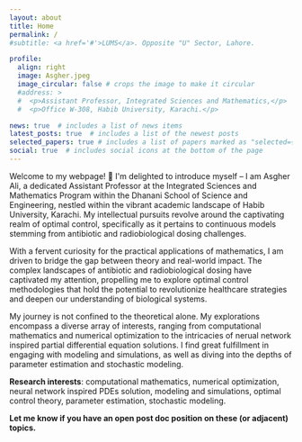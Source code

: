 ```yaml
---
layout: about
title: Home
permalink: /
#subtitle: <a href='#'>LUMS</a>. Opposite "U" Sector, Lahore.

profile:
  align: right
  image: Asgher.jpeg
  image_circular: false # crops the image to make it circular
  #address: >
  #  <p>Assistant Professor, Integrated Sciences and Mathematics,</p>
  #  <p>Office W-308, Habib University, Karachi.</p>

news: true  # includes a list of news items
latest_posts: true  # includes a list of the newest posts
selected_papers: true # includes a list of papers marked as "selected={true}"
social: true  # includes social icons at the bottom of the page
---
```


Welcome to my webpage! :wave: I'm delighted to introduce myself – I am Asgher Ali, a dedicated Assistant Professor at the Integrated Sciences and Mathematics Program within the Dhanani School of Science and Engineering, nestled within the vibrant academic landscape of Habib University, Karachi. My intellectual pursuits revolve around the captivating realm of optimal control, specifically as it pertains to continuous models stemming from antibiotic and radiobiological dosing challenges.

With a fervent curiosity for the practical applications of mathematics, I am driven to bridge the gap between theory and real-world impact. The complex landscapes of antibiotic and radiobiological dosing have captivated my attention, propelling me to explore optimal control methodologies that hold the potential to revolutionize healthcare strategies and deepen our understanding of biological systems.

My journey is not confined to the theoretical alone. My explorations encompass a diverse array of interests, ranging from computational mathematics and numerical optimization to the intricacies of nerual network inspired partial differential equation solutions. I find great fulfillment in engaging with modeling and simulations, as well as diving into the depths of parameter estimation and stochastic modeling.

<p><strong>Research interests</strong>: computational mathematics, numerical optimization, neural network inspired PDEs solution, modeling and simulations, optimal control theory, parameter estimation, stochastic modeling.

<p><strong>Let me know if you have an open post doc position on these (or adjacent) topics.</strong> 